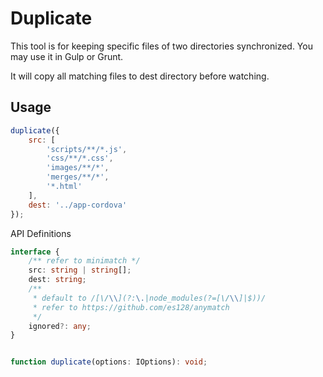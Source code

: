 # Duplicate

This tool is for keeping specific files of two directories synchronized. You may use it in Gulp or Grunt.

It will copy all matching files to dest directory before watching.

## Usage

```javascript
duplicate({
    src: [
        'scripts/**/*.js',
        'css/**/*.css',
        'images/**/*',
        'merges/**/*',
        '*.html'
    ],
    dest: '../app-cordova'
});
```

API Definitions

```typescript
interface {
	/** refer to minimatch */
	src: string | string[];
	dest: string;
	/**
	 * default to /[\/\\](?:\.|node_modules(?=[\/\\]|$))/ 
	 * refer to https://github.com/es128/anymatch
	 */
	ignored?: any;
}


function duplicate(options: IOptions): void;
```